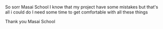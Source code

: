 So sorr Masai School I know that my project have some mistakes 
but that's all i could do 
I need some time to get comfortable with all these things


Thank you 
Masai School